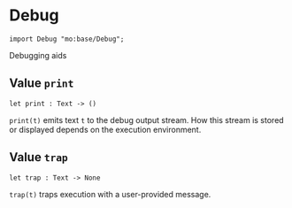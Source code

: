 # Debug

```motoko name=import
import Debug "mo:base/Debug";
```

Debugging aids

## Value `print`
```motoko no-repl
let print : Text -> ()
```

`print(t)` emits text `t` to the debug output stream.
How this stream is stored or displayed depends on the
execution environment.

## Value `trap`
```motoko no-repl
let trap : Text -> None
```

`trap(t)` traps execution with a user-provided message.
